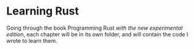 # Learning Rust
Going through the book Programming Rust *with the new experimental edition*, each chapter will be in its own folder, and will contain the code I wrote to learn them.

